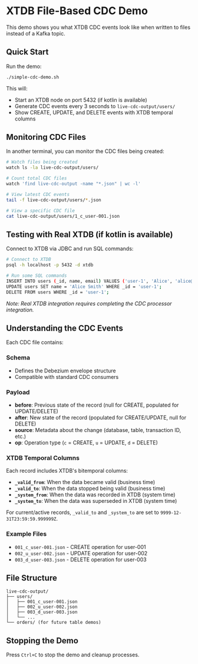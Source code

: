 # XTDB File-Based CDC Demo

This demo shows you what XTDB CDC events look like when written to files instead of a Kafka topic.

## Quick Start

Run the demo:
```bash
./simple-cdc-demo.sh
```

This will:
- Start an XTDB node on port 5432 (if kotlin is available)
- Generate CDC events every 3 seconds to `live-cdc-output/users/` 
- Show CREATE, UPDATE, and DELETE events with XTDB temporal columns

## Monitoring CDC Files

In another terminal, you can monitor the CDC files being created:

```bash
# Watch files being created
watch ls -la live-cdc-output/users/

# Count total CDC files
watch 'find live-cdc-output -name "*.json" | wc -l'

# View latest CDC events  
tail -f live-cdc-output/users/*.json

# View a specific CDC file
cat live-cdc-output/users/1_c_user-001.json
```

## Testing with Real XTDB (if kotlin is available)

Connect to XTDB via JDBC and run SQL commands:

```bash
# Connect to XTDB
psql -h localhost -p 5432 -d xtdb

# Run some SQL commands
INSERT INTO users (_id, name, email) VALUES ('user-1', 'Alice', 'alice@example.com');
UPDATE users SET name = 'Alice Smith' WHERE _id = 'user-1';
DELETE FROM users WHERE _id = 'user-1';
```

*Note: Real XTDB integration requires completing the CDC processor integration.*

## Understanding the CDC Events

Each CDC file contains:

### Schema
- Defines the Debezium envelope structure
- Compatible with standard CDC consumers

### Payload
- **before**: Previous state of the record (null for CREATE, populated for UPDATE/DELETE)
- **after**: New state of the record (populated for CREATE/UPDATE, null for DELETE) 
- **source**: Metadata about the change (database, table, transaction ID, etc.)
- **op**: Operation type (`c` = CREATE, `u` = UPDATE, `d` = DELETE)

### XTDB Temporal Columns

Each record includes XTDB's bitemporal columns:

- **`_valid_from`**: When the data became valid (business time)
- **`_valid_to`**: When the data stopped being valid (business time)
- **`_system_from`**: When the data was recorded in XTDB (system time)  
- **`_system_to`**: When the data was superseded in XTDB (system time)

For current/active records, `_valid_to` and `_system_to` are set to `9999-12-31T23:59:59.999999Z`.

### Example Files

- `001_c_user-001.json` - CREATE operation for user-001
- `002_u_user-002.json` - UPDATE operation for user-002  
- `003_d_user-003.json` - DELETE operation for user-003

## File Structure

```
live-cdc-output/
├── users/
│   ├── 001_c_user-001.json
│   ├── 002_u_user-002.json
│   ├── 003_d_user-003.json
│   └── ...
└── orders/ (for future table demos)
```

## Stopping the Demo

Press `Ctrl+C` to stop the demo and cleanup processes.